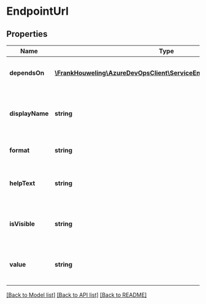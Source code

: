 # EndpointUrl

## Properties
Name | Type | Description | Notes
------------ | ------------- | ------------- | -------------
**dependsOn** | [**\FrankHouweling\AzureDevOpsClient\ServiceEndpoint\Model\DependsOn**](DependsOn.md) | Gets or sets the dependency bindings. | [optional] 
**displayName** | **string** | Gets or sets the display name of service endpoint url. | [optional] 
**format** | **string** | Gets or sets the format of the url. | [optional] 
**helpText** | **string** | Gets or sets the help text of service endpoint url. | [optional] 
**isVisible** | **string** | Gets or sets the visibility of service endpoint url. | [optional] 
**value** | **string** | Gets or sets the value of service endpoint url. | [optional] 

[[Back to Model list]](../README.md#documentation-for-models) [[Back to API list]](../README.md#documentation-for-api-endpoints) [[Back to README]](../README.md)


